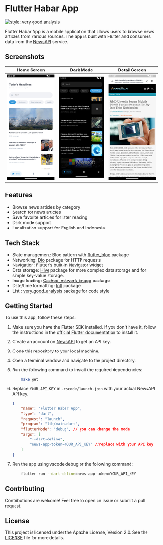 # Flutter Habar App

[![style: very good analysis](https://img.shields.io/badge/style-very_good_analysis-B22C89.svg)](https://pub.dev/packages/very_good_analysis)

Flutter Habar App is a mobile application that allows users to browse news articles from various sources. The app is built with Flutter and consumes data from the [NewsAPI](https://newsapi.org/) service.

## Screenshots

| Home Screen | Dark Mode | Detail Screen |
| --- | --- | --- |
| ![Home Screen](screenshots/home_screen.png) | ![Dark Mode](screenshots/dark_home_screen.png) | ![Detail Screen](screenshots/detail_screen.png)

## Features

- Browse news articles by category
- Search for news articles
- Save favorite articles for later reading
- Dark mode support
- Localization support for English and Indonesia

## Tech Stack

- State management: Bloc pattern with [flutter_bloc](https://pub.dev/packages/flutter_bloc) package
- Networking: [Dio](https://pub.dev/packages/dio) package for HTTP requests
- Navigation: Flutter's built-in Navigator widget
- Data storage: [Hive](https://pub.dev/packages/hive) package for more complex data storage and for simple key-value storage.
- Image loading: [Cached_network_image](https://pub.dev/packages/cached_network_image) package
- Date/time formatting: [Intl](https://pub.dev/packages/intl) package
- Lint : [very_good_analysis](https://pub.dev/packages/very_good_analysis) package for code style

## Getting Started

To use this app, follow these steps:

1. Make sure you have the Flutter SDK installed. If you don't have it, follow the instructions in the [official Flutter documentation](https://flutter.dev/docs/get-started/install) to install it.
2. Create an account on [NewsAPI](https://newsapi.org/) to get an API key.
3. Clone this repository to your local machine.
4. Open a terminal window and navigate to the project directory.
5. Run the following command to install the required dependencies:

    ```bash
        make get
    ```

6. Replace `YOUR_API_KEY` in `.vscode/launch.json` with your actual NewsAPI API key.

    ```json
    {
        "name": "Flutter Habar App",
        "type": "dart",
        "request": "launch",
        "program": "lib/main.dart",
        "flutterMode": "debug", // you can change the mode
        "args": [
            "--dart-define",
            "news-app-token=YOUR_API_KEY" //replace with your API key
        ]
    }
    ```

7. Run the app using vscode debug or the following command:

    ```bash
        flutter run --dart-define=news-app-token=YOUR_API_KEY
    ```

## Contributing

Contributions are welcome! Feel free to open an issue or submit a pull request.

## License

This project is licensed under the Apache License, Version 2.0. See the [LICENSE](LICENSE) file for more details.